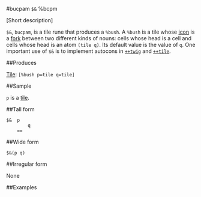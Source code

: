 #bucpam `$&` %bcpm

[Short description]

`$&`, `bucpam`, is a tile rune that produces a `%bush`. A `%bush` is a tile whose [icon]() is a [fork]() between two different kinds of nouns: cells whose head is a cell and cells whose head is an atom `(tile q)`. Its default value is the value of `q`. One important use of `$&` is to implement autocons in [`++twig`]() and [`++tile`]().

##Produces

[Tile](): `[%bush p=tile q=tile]`

##Sample

`p` is a [tile]().

##Tall form

    $&  p
            q
        ==

##Wide form

    $&(p q)

##Irregular form

None

##Examples


